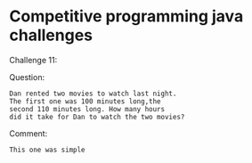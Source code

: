 # Competitive programming java challenges

Challenge 11:

Question:
	
	Dan rented two movies to watch last night.
	The first one was 100 minutes long,the 
	second 110 minutes long. How many hours 
	did it take for Dan to watch the two movies?

Comment:
	
	This one was simple